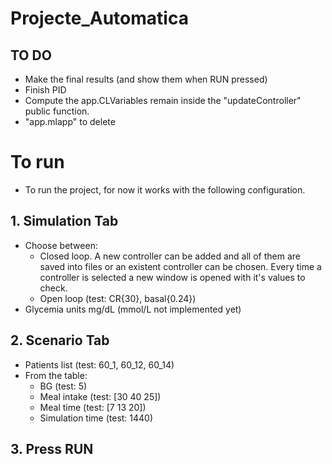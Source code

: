 # Projecte_Automatica
## TO DO
  - Make the final results (and show them when RUN pressed)
  - Finish PID
  - Compute the app.CLVariables remain inside the "updateController" public function.
  - "app.mlapp" to delete
# To run
  - To run the project, for now it works with the following configuration.
  
## 1. Simulation Tab
  - Choose between:
    - Closed loop. A new controller can be added and all of them are saved into files or an existent controller can be chosen. Every time a controller is selected a new window is opened with it's values to check.
    - Open loop (test: CR{30}, basal{0.24})
  - Glycemia units mg/dL (mmol/L not implemented yet)
  
## 2. Scenario Tab
  - Patients list (test: 60_1, 60_12, 60_14)
  - From the table:
    - BG (test: 5)
    - Meal intake (test: [30 40 25])
    - Meal time (test: [7 13 20])
    - Simulation time (test: 1440)
    
## 3. Press RUN

    
